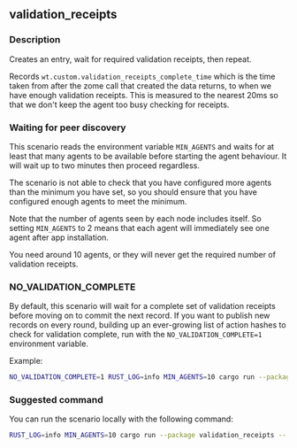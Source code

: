 ## validation_receipts

### Description

Creates an entry, wait for required validation receipts, then repeat.

Records `wt.custom.validation_receipts_complete_time` which is the time taken from after the zome call that created the
data returns, to when we have enough validation receipts. This is measured to the nearest 20ms so that we don't keep the
agent too busy checking for receipts.

### Waiting for peer discovery

This scenario reads the environment variable `MIN_AGENTS` and waits for at least that many agents to be available before
starting the agent behaviour. It will wait up to two minutes then proceed regardless.

The scenario is not able to check that you have configured more agents than the minimum you have set, so you should
ensure that you have configured enough agents to meet the minimum.

Note that the number of agents seen by each node includes itself. So setting `MIN_AGENTS` to 2 means that each agent
will immediately see one agent after app installation.

You need around 10 agents, or they will never get the required number of validation receipts.

### NO_VALIDATION_COMPLETE

By default, this scenario will wait for a complete set of validation receipts before moving on to commit the next record. If you want to publish new records on every round, building up an ever-growing list of action hashes to check for validation complete, run with the `NO_VALIDATION_COMPLETE=1` environment variable.

Example:

```bash
NO_VALIDATION_COMPLETE=1 RUST_LOG=info MIN_AGENTS=10 cargo run --package validation_receipts -- --agents 10 --duration 300
```

### Suggested command

You can run the scenario locally with the following command:

```bash
RUST_LOG=info MIN_AGENTS=10 cargo run --package validation_receipts -- --agents 10 --duration 300
```
